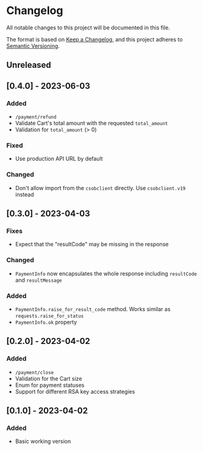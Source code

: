 # Changelog
All notable changes to this project will be documented in this file.

The format is based on [Keep a Changelog](https://keepachangelog.com/en/1.0.0/),
and this project adheres to [Semantic Versioning](https://semver.org/spec/v2.0.0.html).

## Unreleased


## [0.4.0] - 2023-06-03

### Added

  * `/payment/refund`
  * Validate Cart's total amount with the requested `total_amount`
  * Validation for `total_amount` (> 0)

### Fixed

  * Use production API URL by default

### Changed

  * Don't allow import from the `csobclient` directly. Use `csobclient.v19` instead


## [0.3.0] - 2023-04-03

### Fixes
  * Expect that the "resultCode" may be missing in the response

### Changed
  * `PaymentInfo` now encapsulates the whole response including `resultCode` and `resultMessage`

### Added
  * `PaymentInfo.raise_for_result_code` method. Works similar as `requests.raise_for_status`
  * `PaymentInfo.ok` property


## [0.2.0] - 2023-04-02

### Added
  * `/payment/close`
  * Validation for the Cart size
  * Enum for payment statuses
  * Support for different RSA key access strategies


## [0.1.0] - 2023-04-02

### Added
  * Basic working version
